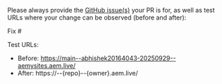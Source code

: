 Please always provide the [GitHub issue(s)](../issues) your PR is for, as well as test URLs where your change can be observed (before and after):

Fix #<gh-issue-id>

Test URLs:
- Before: https://main--abhishek20164043-20250929--aemysites.aem.live/
- After: https://<branch>--{repo}--{owner}.aem.live/
